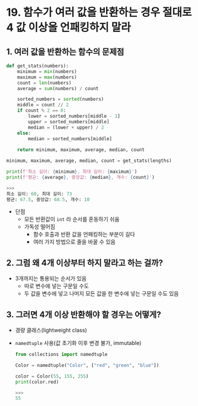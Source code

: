 # 19. 함수가 여러 값을 반환하는 경우 절대로 4 값 이상을 언패킹하지 말라

## 1. 여러 값을 반환하는 함수의 문제점

```python
def get_stats(numbers):
    minimum = min(numbers)
    maximum = max(numbers)
    count = len(numbers)
    average = sum(numbers) / count

    sorted_numbers = sorted(numbers)
    middle = count // 2
    if count % 2 == 0:
        lower = sorted_numbers[middle - 1]
        upper = sorted_numbers[middle]
        median = (lower + upper) / 2
    else:
        median = sorted_numbers[middle]
    
    return minimum, maximum, average, median, count

minimum, maximum, average, median, count = get_stats(lengths)

print(f'최소 길이: {minimum}, 최대 길이: {maximum}')
print(f'평균: {average}, 중앙값: {median}, 개수: {count}')

>>>
최소 길이: 60, 최대 길이: 73
평균: 67.5, 중앙값: 68.5, 개수: 10
```

- 단점
    - 모든 반환값이 `int` 라 순서를 혼동하기 쉬움
    - 가독성 떨어짐
        - 함수 호출과 반환 값을 언패킹하는 부분이 길다
        - 여러 가지 방법으로 줄을 바꿀 수 있음

## 2. 그럼 왜 4개 이상부터 하지 말라고 하는 걸까?

- 3개까지는 통용되는 순서가 있음
    - 따로 변수에 넣는 구문일 수도
    - 두 값을 변수에 넣고 나머지 모든 값을 한 변수에 넣는 구문일 수도 있음

## 3. 그러면 4개 이상 반환해야 할 경우는 어떻게?

- 경량 클래스(lightweight class)
- `namedtuple` 사용(값 초기화 이후 변경 불가, immutable)

    ```python
    from collections import namedtuple

    Color = namedtuple("Color", ["red", "green", "blue"])

    color = Color(55, 155, 255)
    print(color.red)

    >>>
    55
    ```